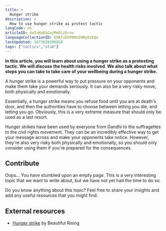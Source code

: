 ```yaml
---
title: >
  Hunger strike
description: >
  How to use hunger strike as protest tactic
langCode: en
articleID: 4eIsKoEkCwjMeELzDrnv
languageCollectionID: EOAfobhP0KUIM8yOzEQx
lastUpdated: 1673628396818
tags: ["tactics","stub"]
---
```


**In this article, you will learn about using a hunger strike as a protesting tactic. We will discuss the health risks involved. We also talk about what steps you can take to take care of your wellbeing during a hunger strike.**

A hunger strike is a powerful way to put pressure on your opponents and make them take your demands seriously. It can also be a very risky move, both physically and emotionally.

Essentially, a hunger strike means you refuse food until you are at death's door, and then the authorities have to choose between letting you die, and letting you go. Obviously, this is a very extreme measure that should only be used as a last resort.

Hunger strikes have been used by everyone from Gandhi to the suffragettes to the civil rights movement. They can be an incredibly effective way to get your message across and make your opponents take notice. However, they're also very risky both physically and emotionally, so you should only consider using them if you're prepared for the consequences.

## **Contribute**

Oops… You have stumbled upon an empty page. This is a very interesting topic that we want to write about, but we have not yet had the time to do so.

Do you know anything about this topic? Feel free to share your insights and add any useful resources that you might find.

## External resources

-   [Hunger strike](https://beautifulrising.org/tool/hunger-strike) by Beautiful Rising